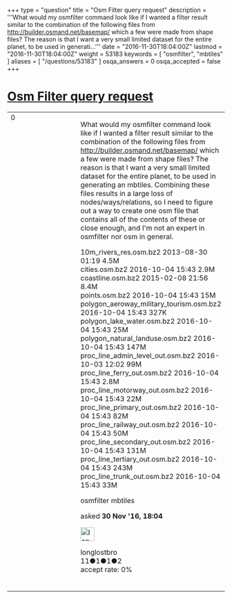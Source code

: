 +++
type = "question"
title = "Osm Filter query request"
description = '''What would my osmfilter command look like if I wanted a filter result similar to the combination of the following files from http://builder.osmand.net/basemap/ which a few were made from shape files? The reason is that I want a very small limited dataset for the entire planet, to be used in generati...'''
date = "2016-11-30T18:04:00Z"
lastmod = "2016-11-30T18:04:00Z"
weight = 53183
keywords = [ "osmfilter", "mbtiles" ]
aliases = [ "/questions/53183" ]
osqa_answers = 0
osqa_accepted = false
+++

<div class="headNormal">

# [Osm Filter query request](/questions/53183/osm-filter-query-request)

</div>

<div id="main-body">

<div id="askform">

<table id="question-table" style="width:100%;">
<colgroup>
<col style="width: 50%" />
<col style="width: 50%" />
</colgroup>
<tbody>
<tr>
<td style="width: 30px; vertical-align: top"><div class="vote-buttons">
<span id="post-53183-upvote" class="ajax-command post-vote up" rel="nofollow" title="I like this post (click again to cancel)"> </span>
<div id="post-53183-score" class="post-score" title="current number of votes">
0
</div>
<span id="post-53183-downvote" class="ajax-command post-vote down" rel="nofollow" title="I dont like this post (click again to cancel)"> </span> <span id="favorite-mark" class="ajax-command favorite-mark" rel="nofollow" title="mark/unmark this question as favorite (click again to cancel)"> </span>
<div id="favorite-count" class="favorite-count">
&#10;</div>
</div></td>
<td><div id="item-right">
<div class="question-body">
<p>What would my osmfilter command look like if I wanted a filter result similar to the combination of the following files from <a href="http://builder.osmand.net/basemap/">http://builder.osmand.net/basemap/</a> which a few were made from shape files? The reason is that I want a very small limited dataset for the entire planet, to be used in generating an mbtiles. Combining these files results in a large loss of nodes/ways/relations, so I need to figure out a way to create one osm file that contains all of the contents of these or close enough, and I'm not an expert in osmfilter nor osm in general.</p>
<p>10m_rivers_res.osm.bz2 2013-08-30 01:19 4.5M<br />
cities.osm.bz2 2016-10-04 15:43 2.9M<br />
coastline.osm.bz2 2015-02-08 21:56 8.4M<br />
points.osm.bz2 2016-10-04 15:43 15M<br />
polygon_aeroway_military_tourism.osm.bz2 2016-10-04 15:43 327K<br />
polygon_lake_water.osm.bz2 2016-10-04 15:43 25M<br />
polygon_natural_landuse.osm.bz2 2016-10-04 15:43 147M<br />
proc_line_admin_level_out.osm.bz2 2016-10-03 12:02 99M<br />
proc_line_ferry_out.osm.bz2 2016-10-04 15:43 2.8M<br />
proc_line_motorway_out.osm.bz2 2016-10-04 15:43 22M<br />
proc_line_primary_out.osm.bz2 2016-10-04 15:43 82M<br />
proc_line_railway_out.osm.bz2 2016-10-04 15:43 50M<br />
proc_line_secondary_out.osm.bz2 2016-10-04 15:43 131M<br />
proc_line_tertiary_out.osm.bz2 2016-10-04 15:43 243M<br />
proc_line_trunk_out.osm.bz2 2016-10-04 15:43 33M</p>
</div>
<div id="question-tags" class="tags-container tags">
<span class="post-tag tag-link-osmfilter" rel="tag" title="see questions tagged &#39;osmfilter&#39;">osmfilter</span> <span class="post-tag tag-link-mbtiles" rel="tag" title="see questions tagged &#39;mbtiles&#39;">mbtiles</span>
</div>
<div id="question-controls" class="post-controls">
&#10;</div>
<div class="post-update-info-container">
<div class="post-update-info post-update-info-user">
<p>asked <strong>30 Nov '16, 18:04</strong></p>
<img src="https://secure.gravatar.com/avatar/fb0ab6621166ea276fbe5a53c4f4c686?s=32&amp;d=identicon&amp;r=g" class="gravatar" width="32" height="32" alt="longlostbro&#39;s gravatar image" />
<p><span>longlostbro</span><br />
<span class="score" title="11 reputation points">11</span><span title="1 badges"><span class="badge1">●</span><span class="badgecount">1</span></span><span title="1 badges"><span class="silver">●</span><span class="badgecount">1</span></span><span title="2 badges"><span class="bronze">●</span><span class="badgecount">2</span></span><br />
<span class="accept_rate" title="Rate of the user&#39;s accepted answers">accept rate:</span> <span title="longlostbro has no accepted answers">0%</span> </br></br></p>
</div>
</div>
<div id="comments-container-53183" class="comments-container">
&#10;</div>
<div id="comment-tools-53183" class="comment-tools">
&#10;</div>
<div class="clear">
&#10;</div>
<div id="comment-53183-form-container" class="comment-form-container">
&#10;</div>
<div class="clear">
&#10;</div>
</div></td>
</tr>
</tbody>
</table>

</div>

</div>

